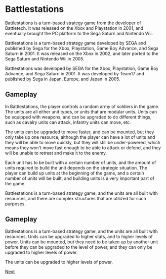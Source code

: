# Battlestations

Battlestations is a turn-based strategy game from the developer of Battletech. It was released on the Xbox and Playstation in 2001, and eventually brought the PC platform to the Sega Saturn and Nintendo Wii.

Battlestations is a turn-based strategy game developed by SEGA and published by Sega for the Xbox, Playstation, Game Boy Advance, and Sega Saturn in 2001. It was released on the Xbox in 2002, and later ported to the Sega Saturn and Nintendo Wii in 2005.

Battlestations was developed by SEGA for the Xbox, Playstation, Game Boy Advance, and Sega Saturn in 2001. It was developed by Team17 and published by Sega in Japan, Europe, and Japan in 2005.

## Gameplay

In Battlestations, the player controls a random army of soldiers in the game. The units are all either unit types, or units that are modular units. Units can be equipped with weapons, and can be upgraded to do different things, such as cavalry units can attack, infantry units can move, etc.

The units can be upgraded to move faster, and can be mounted, but they only take up one resource, although the player can have a lot of units and they will be able to move quickly, but they will still be under-powered, which means they won't move fast enough to be able to attack or defend, and they will be unable to retreat and make it to the enemy.

Each unit has to be built with a certain number of units, and the amount of units required to build the unit depends on the strategic situation. The player can build up units at the beginning of the game, and a certain number of units will be built, and building units is a very important part of the game.

Battlestations is a turn-based strategy game, and the units are all built with resources, and there are complex structures that are utilized for such purposes.

## Gameplay

Battlestations is a turn-based strategy game, and the units are all built with resources. Units can be upgraded to higher stats, and to higher levels of power. Units can be mounted, but they need to be taken up by another unit before they can be upgraded to the level of power, and they can only be upgraded to higher levels of power.

The units can be upgraded to higher levels of power,

[Next](207.md)